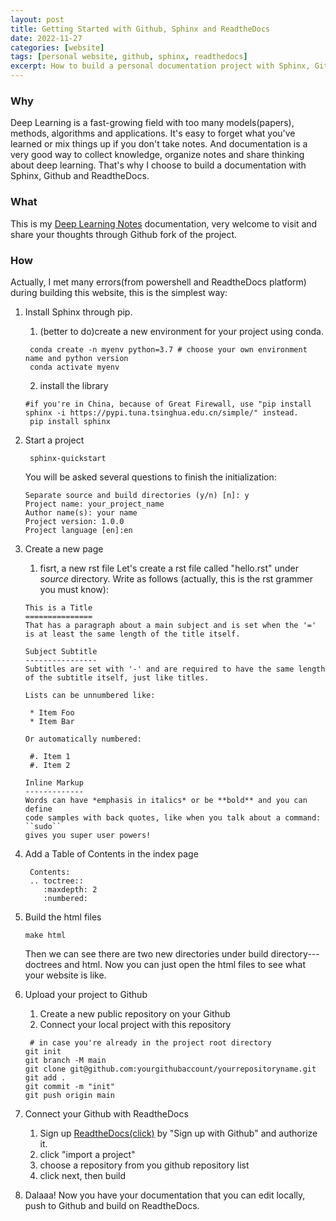 ```yaml
---
layout: post
title: Getting Started with Github, Sphinx and ReadtheDocs
date: 2022-11-27
categories: [website]
tags: [personal website, github, sphinx, readthedocs]
excerpt: How to build a personal documentation project with Sphinx, Github and ReadtheDocs.
---
```


### Why
Deep Learning is a fast-growing field with too many models(papers), methods, algorithms and applications. It's easy to forget what you've learned or mix things up if you don't take notes. And documentation is a very good way to collect knowledge, organize notes and share thinking about deep learning. That's why I choose to build a documentation with Sphinx, Github and ReadtheDocs.
### What
This is my [Deep Learning Notes](...) documentation, very welcome to visit and share your thoughts through Github fork of the project.
### How
Actually, I met many errors(from powershell and ReadtheDocs platform) during building this website, this is the simplest way:
1. Install Sphinx through pip.
   1. (better to do)create a new environment for your project using conda.
   ```shell
    conda create -n myenv python=3.7 # choose your own environment name and python version
    conda activate myenv
    ```
   2. install the library
   ```shell
   #if you're in China, because of Great Firewall, use "pip install sphinx -i https://pypi.tuna.tsinghua.edu.cn/simple/" instead.
    pip install sphinx 
   ```
2. Start a project
   ```shell
    sphinx-quickstart
    ```
    You will be asked several questions to finish the initialization:
    ```shell
   Separate source and build directories (y/n) [n]: y
   Project name: your_project_name
   Author name(s): your name
   Project version: 1.0.0
   Project language [en]:en
    ```
3. Create a new page
   1. fisrt, a new rst file
Let's create a rst file called "hello.rst" under *source* directory.
 Write as follows (actually, this is the rst grammer you must know):
    ```text
    This is a Title
    ===============
    That has a paragraph about a main subject and is set when the '='
    is at least the same length of the title itself.
    
    Subject Subtitle
    ----------------
    Subtitles are set with '-' and are required to have the same length
    of the subtitle itself, just like titles.
    
    Lists can be unnumbered like:
    
     * Item Foo
     * Item Bar
    
    Or automatically numbered:
    
     #. Item 1
     #. Item 2
    
    Inline Markup
    -------------
    Words can have *emphasis in italics* or be **bold** and you can define
    code samples with back quotes, like when you talk about a command: ``sudo``
    gives you super user powers!
    ```
   
4. Add a Table of Contents in the index page
   ```text
    Contents:
    .. toctree::
       :maxdepth: 2
       :numbered:
    ```
5. Build the html files
    ```shell
    make html
    ```
    Then we can see there are two new directories under build directory--- doctrees and html.
    Now you can just open the html files to see what your website is like.
6. Upload your project to Github
   1. Create a new public repository on your Github
   2. Connect your local project with this repository
   ```shell
    # in case you're already in the project root directory
   git init
   git branch -M main
   git clone git@github.com:yourgithubaccount/yourrepositoryname.git
   git add .
   git commit -m "init"
   git push origin main
    ```
7. Connect your Github with ReadtheDocs
   1. Sign up [ReadtheDocs(click)](https://readthedocs.org/) by "Sign up with Github" and authorize it.
   2. click "import a project"
   3. choose a repository from you github repository list
   4. click next, then build
8. Dalaaa! Now you have your documentation that you can edit locally, push to Github and build on ReadtheDocs.

 
